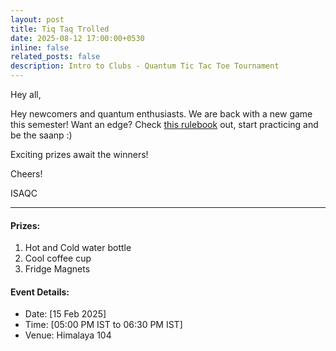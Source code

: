 ```yaml
---
layout: post
title: Tiq Taq Trolled
date: 2025-08-12 17:00:00+0530
inline: false
related_posts: false
description: Intro to Clubs - Quantum Tic Tac Toe Tournament
---
```

Hey all, 

Hey newcomers and quantum enthusiasts.
We are back with a new game this semester!
Want an edge? Check [this rulebook](https://www.cs.ru.nl/bachelors-theses/2025/Dieks_Scholten___1098110___Playing_Quantum_Tic-Tac-Toe.pdf) out, start practicing and be the saanp :)

Exciting prizes await the winners!

Cheers!

ISAQC

***

#### Prizes:

<ol>
    <li> Hot and Cold water bottle </li>
    <li> Cool coffee cup </li>
    <li> Fridge Magnets </li>
</ol>


#### Event Details:

<ul>
    <li> Date: [15 Feb 2025]</li>
    <li> Time: [05:00 PM IST to 06:30 PM IST] </li>
    <li> Venue: Himalaya 104 </li>
</ul>
